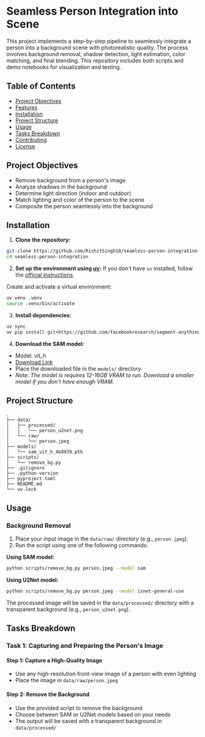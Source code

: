 # Seamless Person Integration into Scene

This project implements a step-by-step pipeline to seamlessly integrate a person into a background scene with photorealistic quality. The process involves background removal, shadow detection, light estimation, color matching, and final blending. This repository includes both scripts and demo notebooks for visualization and testing.

## Table of Contents
- [Project Objectives](#project-objectives)
- [Features](#features)
- [Installation](#installation)
- [Project Structure](#project-structure)
- [Usage](#usage)
- [Tasks Breakdown](#tasks-breakdown)
- [Contributing](#contributing)
- [License](#license)

## Project Objectives

- Remove background from a person's image
- Analyze shadows in the background
- Determine light direction (indoor and outdoor)
- Match lighting and color of the person to the scene
- Composite the person seamlessly into the background


## Installation

1. **Clone the repository:**
```bash
git clone https://github.com/RishitSingh10/seamless-person-integration.git
cd seamless-person-integration
```

2. **Set up the environment using [uv](https://github.com/astral-sh/uv):**
If you don't have `uv` installed, follow the [official instructions](https://github.com/astral-sh/uv#installation).

Create and activate a virtual environment:
```bash
uv venv .venv
source .venv/bin/activate
```

3. **Install dependencies:**
```bash
uv sync
uv pip install git+https://github.com/facebookresearch/segment-anything.git
```

4. **Download the SAM model:**
- Model: vit_h
- [Download Link](https://dl.fbaipublicfiles.com/segment_anything/sam_vit_h_4b8939.pth)
- Place the downloaded file in the `models/` directory
- *Note: The model is requires 12-16GB VRAM to run. Download a smaller model if you don't have enough VRAM.*

## Project Structure

```
.
├── data/
│   ├── processed/
│   │   └── person_u2net.png
│   └── raw/
│       └── person.jpeg
├── models/
│   └── sam_vit_h_4b8939.pth
├── scripts/
│   └── remove_bg.py
├── .gitignore
├── .python-version
├── pyproject.toml
├── README.md
└── uv.lock
```

## Usage

### Background Removal

1. Place your input image in the `data/raw/` directory (e.g., `person.jpeg`).
2. Run the script using one of the following commands:

**Using SAM model:**
```bash
python scripts/remove_bg.py person.jpeg --model sam
```

**Using U2Net model:**
```bash
python scripts/remove_bg.py person.jpeg --model isnet-general-use
```

The processed image will be saved in the `data/processed/` directory with a transparent background (e.g., `person_u2net.png`).

## Tasks Breakdown

### Task 1: Capturing and Preparing the Person's Image

#### Step 1: Capture a High-Quality Image
- Use any high-resolution front-view image of a person with even lighting
- Place the image in `data/raw/person.jpeg`

#### Step 2: Remove the Background
- Use the provided script to remove the background
- Choose between SAM or U2Net models based on your needs
- The output will be saved with a transparent background in `data/processed/`





